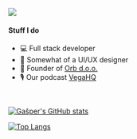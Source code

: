 ![](https://img-9gag-fun.9cache.com/photo/aGppMn5_460s.jpg)

#### Stuff I do
- 💻 Full stack developer
- 🎨 Somewhat of a UI/UX designer 
- 🏢 Founder of [Orb d.o.o.](https://orb.si)
- 🎙️ Our podcast [VegaHQ](https://vegahq.com)

<br>

[![Gašper's GitHub stats](https://github-readme-stats.vercel.app/api?username=gapidobri&theme=tokyonight)](https://github.com/anuraghazra/github-readme-stats) 

[![Top Langs](https://github-readme-stats.vercel.app/api/top-langs/?username=gapidobri&layout=compact&theme=tokyonight)](https://github.com/anuraghazra/github-readme-stats)
